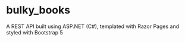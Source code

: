 # bulky_books
A REST API built using ASP.NET (C#), templated with Razor Pages and styled with Bootstrap 5